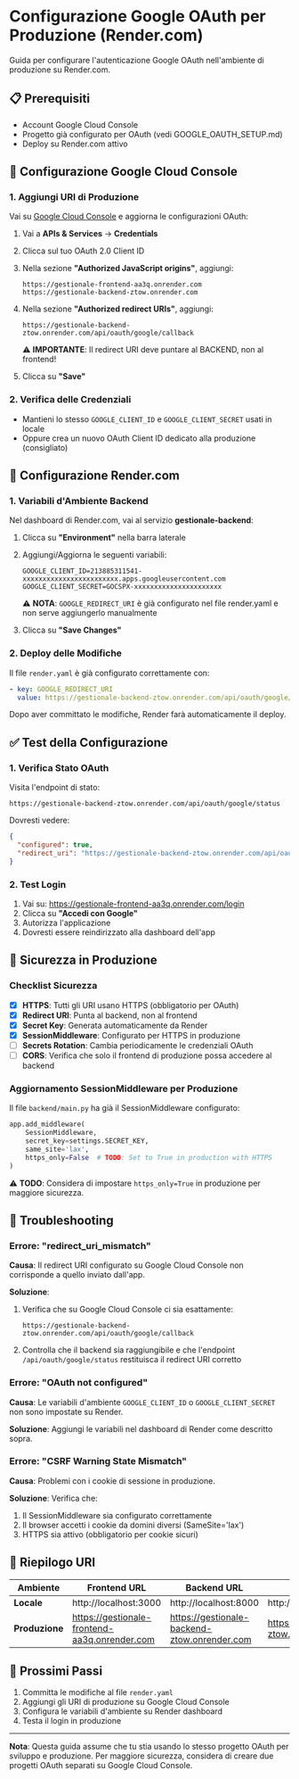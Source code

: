 # Configurazione Google OAuth per Produzione (Render.com)

Guida per configurare l'autenticazione Google OAuth nell'ambiente di produzione su Render.com.

## 📋 Prerequisiti

- Account Google Cloud Console
- Progetto già configurato per OAuth (vedi GOOGLE_OAUTH_SETUP.md)
- Deploy su Render.com attivo

## 🔧 Configurazione Google Cloud Console

### 1. Aggiungi URI di Produzione

Vai su [Google Cloud Console](https://console.cloud.google.com/) e aggiorna le configurazioni OAuth:

1. Vai a **APIs & Services** → **Credentials**
2. Clicca sul tuo OAuth 2.0 Client ID
3. Nella sezione **"Authorized JavaScript origins"**, aggiungi:
   ```
   https://gestionale-frontend-aa3q.onrender.com
   https://gestionale-backend-ztow.onrender.com
   ```

4. Nella sezione **"Authorized redirect URIs"**, aggiungi:
   ```
   https://gestionale-backend-ztow.onrender.com/api/oauth/google/callback
   ```

   ⚠️ **IMPORTANTE**: Il redirect URI deve puntare al BACKEND, non al frontend!

5. Clicca su **"Save"**

### 2. Verifica delle Credenziali

- Mantieni lo stesso `GOOGLE_CLIENT_ID` e `GOOGLE_CLIENT_SECRET` usati in locale
- Oppure crea un nuovo OAuth Client ID dedicato alla produzione (consigliato)

## 🚀 Configurazione Render.com

### 1. Variabili d'Ambiente Backend

Nel dashboard di Render.com, vai al servizio **gestionale-backend**:

1. Clicca su **"Environment"** nella barra laterale
2. Aggiungi/Aggiorna le seguenti variabili:

   ```
   GOOGLE_CLIENT_ID=213885311541-xxxxxxxxxxxxxxxxxxxxxxxx.apps.googleusercontent.com
   GOOGLE_CLIENT_SECRET=GOCSPX-xxxxxxxxxxxxxxxxxxxxxx
   ```

   ⚠️ **NOTA**: `GOOGLE_REDIRECT_URI` è già configurato nel file render.yaml e non serve aggiungerlo manualmente

3. Clicca su **"Save Changes"**

### 2. Deploy delle Modifiche

Il file `render.yaml` è già configurato correttamente con:

```yaml
- key: GOOGLE_REDIRECT_URI
  value: https://gestionale-backend-ztow.onrender.com/api/oauth/google/callback
```

Dopo aver committato le modifiche, Render farà automaticamente il deploy.

## ✅ Test della Configurazione

### 1. Verifica Stato OAuth

Visita l'endpoint di stato:
```
https://gestionale-backend-ztow.onrender.com/api/oauth/google/status
```

Dovresti vedere:
```json
{
  "configured": true,
  "redirect_uri": "https://gestionale-backend-ztow.onrender.com/api/oauth/google/callback"
}
```

### 2. Test Login

1. Vai su: https://gestionale-frontend-aa3q.onrender.com/login
2. Clicca su **"Accedi con Google"**
3. Autorizza l'applicazione
4. Dovresti essere reindirizzato alla dashboard dell'app

## 🔐 Sicurezza in Produzione

### Checklist Sicurezza

- [x] **HTTPS**: Tutti gli URI usano HTTPS (obbligatorio per OAuth)
- [x] **Redirect URI**: Punta al backend, non al frontend
- [x] **Secret Key**: Generata automaticamente da Render
- [x] **SessionMiddleware**: Configurato per HTTPS in produzione
- [ ] **Secrets Rotation**: Cambia periodicamente le credenziali OAuth
- [ ] **CORS**: Verifica che solo il frontend di produzione possa accedere al backend

### Aggiornamento SessionMiddleware per Produzione

Il file `backend/main.py` ha già il SessionMiddleware configurato:

```python
app.add_middleware(
    SessionMiddleware,
    secret_key=settings.SECRET_KEY,
    same_site='lax',
    https_only=False  # TODO: Set to True in production with HTTPS
)
```

⚠️ **TODO**: Considera di impostare `https_only=True` in produzione per maggiore sicurezza.

## 🐛 Troubleshooting

### Errore: "redirect_uri_mismatch"

**Causa**: Il redirect URI configurato su Google Cloud Console non corrisponde a quello inviato dall'app.

**Soluzione**:
1. Verifica che su Google Cloud Console ci sia esattamente:
   ```
   https://gestionale-backend-ztow.onrender.com/api/oauth/google/callback
   ```
2. Controlla che il backend sia raggiungibile e che l'endpoint `/api/oauth/google/status` restituisca il redirect URI corretto

### Errore: "OAuth not configured"

**Causa**: Le variabili d'ambiente `GOOGLE_CLIENT_ID` o `GOOGLE_CLIENT_SECRET` non sono impostate su Render.

**Soluzione**: Aggiungi le variabili nel dashboard di Render come descritto sopra.

### Errore: "CSRF Warning State Mismatch"

**Causa**: Problemi con i cookie di sessione in produzione.

**Soluzione**: Verifica che:
1. Il SessionMiddleware sia configurato correttamente
2. Il browser accetti i cookie da domini diversi (SameSite='lax')
3. HTTPS sia attivo (obbligatorio per cookie sicuri)

## 📝 Riepilogo URI

| Ambiente | Frontend URL | Backend URL | Redirect URI |
|----------|-------------|-------------|--------------|
| **Locale** | http://localhost:3000 | http://localhost:8000 | http://localhost:8000/api/oauth/google/callback |
| **Produzione** | https://gestionale-frontend-aa3q.onrender.com | https://gestionale-backend-ztow.onrender.com | https://gestionale-backend-ztow.onrender.com/api/oauth/google/callback |

## 🔄 Prossimi Passi

1. Committa le modifiche al file `render.yaml`
2. Aggiungi gli URI di produzione su Google Cloud Console
3. Configura le variabili d'ambiente su Render dashboard
4. Testa il login in produzione

---

**Nota**: Questa guida assume che tu stia usando lo stesso progetto OAuth per sviluppo e produzione. Per maggiore sicurezza, considera di creare due progetti OAuth separati su Google Cloud Console.
